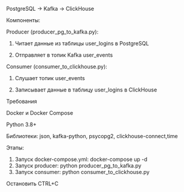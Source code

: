 
PostgreSQL → Kafka → ClickHouse

Компоненты:

Producer (producer_pg_to_kafka.py):

1. Читает данные из таблицы user_logins в PostgreSQL

2. Отправляет в топик Kafka user_events

Consumer (consumer_to_clickhouse.py):

1. Слушает топик user_events

2. Записывает данные в таблицу user_logins в ClickHouse

Требования

Docker и Docker Compose

Python 3.8+

Библиотеки: json, kafka-python, psycopg2, clickhouse-connect,time

Этапы:
1. Запуск docker-compose.yml:
docker-compose up -d
2. Запуск producer:
python producer_pg_to_kafka.py
3. Запуск consumer:
python consumer_to_clickhouse.py

Остановить CTRL+C


